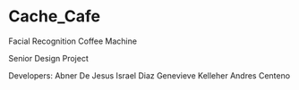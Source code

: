 # Cache_Cafe
Facial Recognition Coffee Machine

Senior Design Project

Developers:
Abner De Jesus
Israel Diaz
Genevieve Kelleher
Andres Centeno
